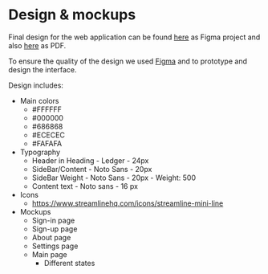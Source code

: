 # Design & mockups

Final design for the web application can be
found [here](https://www.figma.com/design/rKPdbDbpOKOOrPeHGeZIlq/RSS-Cargo-Web) as Figma project and
also [here](/phase_1/design.pdf) as PDF.

To ensure the quality of the design we used [Figma](https://www.figma.com/) and to prototype and design the interface.

Design includes:

- Main colors
    - #FFFFFF
    - #000000
    - #686868
    - #ECECEC
    - #FAFAFA
- Typography
    - Header in Heading - Ledger - 24px
    - SideBar/Content - Noto Sans - 20px
    - SideBar Weight - Noto Sans - 20px - Weight: 500
    - Content text - Noto sans - 16 px
- Icons
    - https://www.streamlinehq.com/icons/streamline-mini-line
- Mockups
    - Sign-in page
    - Sign-up page
    - About page
    - Settings page
    - Main page
        - Different states
